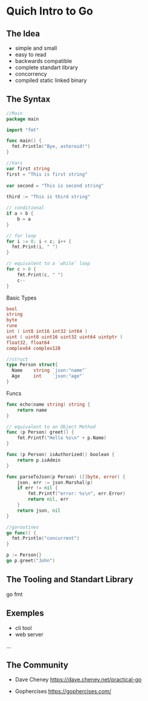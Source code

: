 # Quich Intro to Go

## The Idea

- simple and small
- easy to read
- backwards compatible
- complete standart library
- concorrency
- compiled static linked binary

## The Syntax

```go
//Main
package main

import "fmt"

func main() {
  fmt.Println("Bye, asteroid!")
}

//Vars
var first string
first = "This is first string"
  
var second = "This is second string"
  
third := "This is third string"

// conditional
if a > b {
    b = a
}

// for loop
for i := 0; i < c; i++ {
  fmt.Print(i, " ")
}

// equivalent to a `while` loop
for c > 0 {
    fmt.Print(c, " ")
    c--
}
```

Basic Types
```go
bool
string
byte
rune
int ( int8 int16 int32 int64 )
uint ( uint8 uint16 uint32 uint64 uintptr )
float32, float64
complex64 complex128

//struct
type Person struct{
  Name    string `json:"name"`
  Age     int    `json:"age"`
}
```

Funcs
```go
func echo(name string) string {
    return name
}

// equivalent to an Object Method
func (p Person) greet() {
    fmt.Printf("Hello %s\n" + p.Name)
}

func (p Person) isAuthorized() boolean {
    return p.isAdmin
}

func parseToJson(p Person) ([]byte, error) {
    json, err := json.Marshal(p)
    if err != nil {
        fmt.Printf("error: %s\n", err.Error)
        return nil, err
    }
    return json, nil
}

//goroutines
go func() {
  fmt.Println("concurrent")
}

p := Person{}
go p.greet("John")
```



## The Tooling and Standart Library

go fmt

## Exemples

- cli tool
- web server

...
## The Community

- Dave Cheney
https://dave.cheney.net/practical-go

- Gophercises
https://gophercises.com/